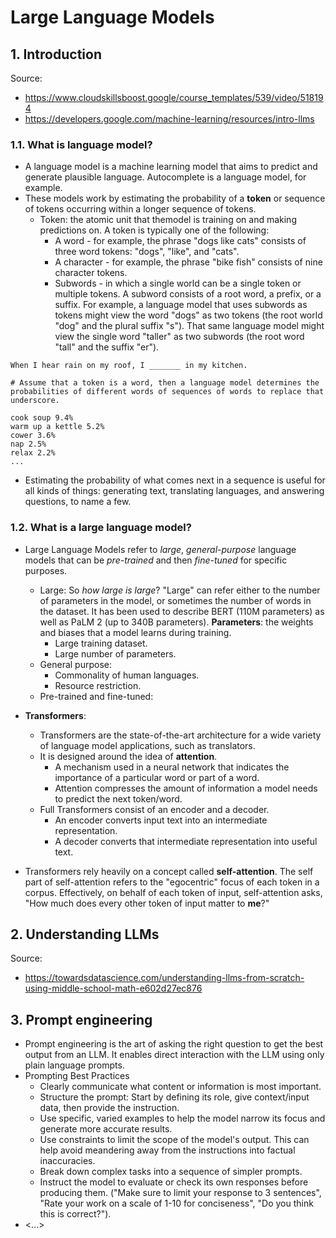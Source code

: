 # Large Language Models

## 1. Introduction

Source:

- <https://www.cloudskillsboost.google/course_templates/539/video/518194>
- <https://developers.google.com/machine-learning/resources/intro-llms>

### 1.1. What is language model?

- A language model is a machine learning model that aims to predict and generate plausible language. Autocomplete is a language model, for example.
- These models work by estimating the probability of a **token** or sequence of tokens occurring within a longer sequence of tokens.
  - Token: the atomic unit that themodel is training on and making predictions on. A token is typically one of the following:
    - A word - for example, the phrase "dogs like cats" consists of three word tokens: "dogs", "like", and "cats".
    - A character - for example, the phrase "bike fish" consists of nine character tokens.
    - Subwords - in which a single world can be a single token or multiple tokens. A subword consists of a root word, a prefix, or a suffix. For example, a language model that uses subwords as tokens might view the word "dogs" as two tokens (the root world "dog" and the plural suffix "s"). That same language model might view the single word "taller" as two subwords (the root word "tall" and the suffix "er").

```text
When I hear rain on my roof, I _______ in my kitchen.

# Assume that a token is a word, then a language model determines the probabilities of different words of sequences of words to replace that underscore.

cook soup 9.4%
warm up a kettle 5.2%
cower 3.6%
nap 2.5%
relax 2.2%
...
```

- Estimating the probability of what comes next in a sequence is useful for all kinds of things: generating text, translating languages, and answering questions, to name a few.

### 1.2. What is a large language model?

- Large Language Models refer to _large_, _general-purpose_ language models that can be _pre-trained_ and then _fine-tuned_ for specific purposes.

  - Large: So _how large is large_? "Large" can refer either to the number of parameters in the model, or sometimes the number of words in the dataset. It has been used to describe BERT (110M parameters) as well as PaLM 2 (up to 340B parameters). **Parameters**: the weights and biases that a model learns during training.
    - Large training dataset.
    - Large number of parameters.
  - General purpose:
    - Commonality of human languages.
    - Resource restriction.
  - Pre-trained and fine-tuned:

- **Transformers**:
  - Transformers are the state-of-the-art architecture for a wide variety of language model applications, such as translators.
  - It is designed around the idea of **attention**.
    - A mechanism used in a neural network that indicates the importance of a particular word or part of a word.
    - Attention compresses the amount of information a model needs to predict the next token/word.
  - Full Transformers consist of an encoder and a decoder.
    - An encoder converts input text into an intermediate representation.
    - A decoder converts that intermediate representation into useful text.
- Transformers rely heavily on a concept called **self-attention**. The self part of self-attention refers to the "egocentric" focus of each token in a corpus. Effectively, on behalf of each token of input, self-attention asks, "How much does every other token of input matter to **me**?"

## 2. Understanding LLMs

Source:

- <https://towardsdatascience.com/understanding-llms-from-scratch-using-middle-school-math-e602d27ec876>

## 3. Prompt engineering

- Prompt engineering is the art of asking the right question to get the best output from an LLM. It enables direct interaction with the LLM using only plain language prompts.
- Prompting Best Practices
  - Clearly communicate what content or information is most important.
  - Structure the prompt: Start by defining its role, give context/input data, then provide the instruction.
  - Use specific, varied examples to help the model narrow its focus and generate more accurate results.
  - Use constraints to limit the scope of the model's output. This can help avoid meandering away from the instructions into factual inaccuracies.
  - Break down complex tasks into a sequence of simpler prompts.
  - Instruct the model to evaluate or check its own responses before producing them. ("Make sure to limit your response to 3 sentences", "Rate your work on a scale of 1-10 for conciseness", "Do you think this is correct?").
- <...>
